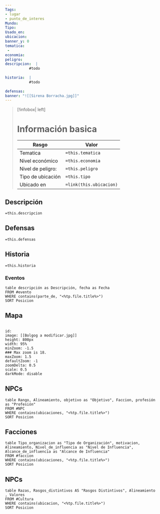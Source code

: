 ```yaml
---
Tags:  
- lugar 
- punto_de_interes 
Mundo: 
Tipo: 
Usado_en: 
ubicacion: 
banner_y: 0
tematica:
 - 
economia: 
peligro: 
descripcion:  |
           #todo
              
historia:  |
           #todo
            
defensas:
banner: "![[Sirena Borracha.jpg]]"
---
```

> [!infobox| left]
> # Información basica
> |Rasgo | Valor |
> | --- | --- |
> | Tematica | `=this.tematica`|
>  | Nivel económico | `=this.economia` |
> |  Nivel de peligro: | `=this.peligro` |
> | Tipo de ubicación | `=this.tipo` |
>  | Ubicado en| `=link(this.ubicacion)` |

## Descripción
`=this.descripcion`
## Defensas
`=this.defensas`
## Historia
`=this.historia`
### Eventos
```dataview
table descripción as Descripción, fecha as Fecha
FROM #evento
WHERE contains(parte_de, "<%tp.file.title%>")
SORT Posicion
```
## Mapa
```leaflet

```
```leaflet
id: 
image: [[Bolgog a modificar.jpg]]
height: 800px
width: 95%
minZoom: -1.5
### Max zoom is 18.
maxZoom: 1.5
defaultZoom: -1
zoomDelta: 0.5
scale: 0.5
darkMode: disable
```
## NPCs
```dataview
table Rango, Alineamiento, objetivo as "Objetivo", Faccion, profesión as "Profesión"
FROM #NPC
WHERE contains(ubicaciones, "<%tp.file.title%>")
SORT Posicion
```
## Facciones

```dataview
table Tipo_organizacion as "Tipo de Organización", motivacion, Alineamiento, Nivel_de_influencia as "Nivel de Influencia",  Alcance_de_influencia as "Alcance de Influencia" 
FROM #faccion 
WHERE contains(ubicaciones, "<%tp.file.title%>")
SORT Posicion
```

## NPCs
```dataview
table Razas, Rasgos_distintivos AS "Rasgos Distintivos", Alineamiento , Valores
FROM #Cultura
WHERE contains(ubicacion, "<%tp.file.title%>")
SORT Posicion
```